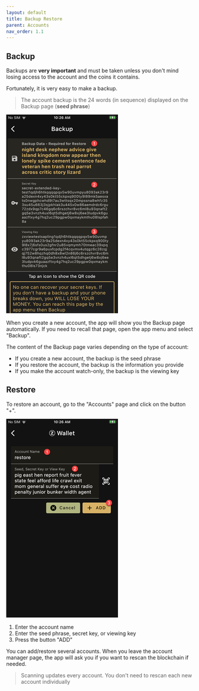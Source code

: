 ```yaml
---
layout: default
title: Backup Restore
parent: Accounts
nav_order: 1.1
---
```


## Backup

Backups are **very important** and must be taken unless you don't mind losing access to the account
and the coins it contains.

Fortunately, it is very easy to make a backup.

> The account backup is the 24 words (in sequence) displayed on the Backup page (**seed phrase**)

![Backup](img/IMG_0071.PNG)

When you create a new account, the app will show you the Backup page automatically.
If you need to recall that page, open the app menu and select "Backup".

The content of the Backup page varies depending on the type of account:

- If you create a new account, the backup is the seed phrase
- If you restore the account, the backup is the information you provide
- If you make the account watch-only, the backup is the viewing key

## Restore

To restore an account, go to the "Accounts" page and click on the button "+".

![Restore](img/IMG_0072.PNG)

1. Enter the account name
2. Enter the seed phrase, secret key, or viewing key
3. Press the button "ADD"

You can add/restore several accounts. When you leave the account manager page,
the app will ask you if you want to rescan the blockchain if needed.

> Scanning updates every account. You don't need to rescan each new account individually